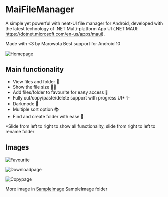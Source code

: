 # MaiFileManager

A simple yet powerful with neat-UI file manager for Android, developed with the latest technology of .NET Multi-platform App UI (.NET MAUI: https://dotnet.microsoft.com/en-us/apps/maui).

Made with <3 by Marowota
Best support for Android 10

![Homepage](SampleImage/1.png)

## Main functionality

- View files and folder 📁
- Show the file size 🏋️‍♂️
- Add files/folder to favourite for easy access 💖
- Fully cut/copy/paste/delete support with progress UI\* ✨
- Darkmode 🌙
- Multiple sort option 📚
- Find and create folder with ease 🍬

\*Slide from left to right to show all functionality, slide from right to left to rename folder

## Images

![Favourite](SampleImage/3.png)

![Downloadpage](SampleImage/2.png)

![Copypage](SampleImage/9.png)

More image in [SampleImage](SampleImage/) SampleImage folder
